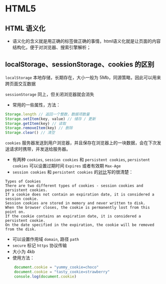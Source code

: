 # HTML5

## HTML 语义化

- 语义化的含义就是用正确的标签做正确的事情，html语义化就是让页面的内容结构化，便于对浏览器、搜索引擎解析；

## localStorage、sessionStorage、cookies 的区别

`localStorage` 本地存储，长期存在，大小一般为 5Mb，同源策略，因此可以用来跨页面交互数据

`sessionStorage` 同上，但关闭浏览器就会消失

- 常用的一些属性，方法：

```JavaScript
Storage.length // 返回一个整数，数据项数量
Storage.setItem(key, value) // 储存 / 更新
Storage.getItem(key) // 读取
Storage.removeItem(key) // 删除
Storage.clear() // 清空
```

`cookies` 服务器发送到用户浏览器，并且保存在浏览器上的一块数据，会在下次发送请求时携带，并发送给服务器。

- 有两种 `cookies`, `session cookies` 和 `persistent cookies`, `persistent cookies` 可以设置过期时间 `Expires` 或者有效期 `Max-Age`
- `session cookies` 和 `persistent cookies` 的[对比](https://www.cisco.com/c/en/us/support/docs/security/web-security-appliance/117925-technote-csc-00.html)写的很清楚：

```plaintext
Types of Cookies
There are two different types of cookies - session cookies and persistent cookies.
If a cookie does not contain an expiration date, it is considered a session cookie.
Session cookies are stored in memory and never written to disk.
When the browser closes, the cookie is permanently lost from this point on.
If the cookie contains an expiration date, it is considered a persistent cookie.
On the date specified in the expiration, the cookie will be removed from the disk.
```
- 可以设置作用域 `domain`, 路径 `path`
- `secure` 标记 `https` 协议传输
- 大小为 4kb
- 使用方法：

```JavaScript
    document.cookie = "yummy_cookie=choco"
    document.cookie = "tasty_cookie=strawberry"
    console.log(document.cookie)
```
